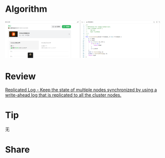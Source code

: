 
# Algorithm

![算法](../../images/temp/ricardoyu-2023-12-24-lc.png "算法")

# Review

[Replicated Log - Keep the state of multiple nodes synchronized by using a write-ahead log that is replicated to all the cluster nodes.](https://martinfowler.com/articles/patterns-of-distributed-systems/replicated-log.html)

# Tip

无

# Share
